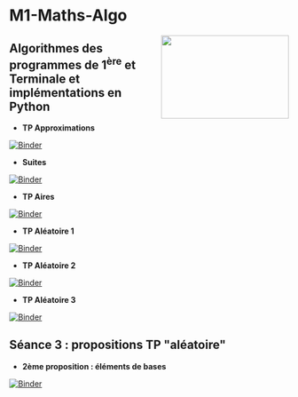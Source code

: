 # M1-Maths-Algo

<img src="https://drive.google.com/uc?id=12Wo3LubGGT4qOvYFAuLP4CyCuwjKNVuk" width="230" height="150" align = "right"/>

## **Algorithmes des programmes de 1<sup>ère</sup> et Terminale et implémentations en  Python**

* **TP Approximations** 

[![Binder](https://mybinder.org/badge_logo.svg)](https://mybinder.org/v2/gh/othoni-hub/M1-Maths-Algo/HEAD?filepath=M_1e_Tale_Approximations_numeriques.ipynb)

* **Suites**

[![Binder](https://mybinder.org/badge_logo.svg)](https://mybinder.org/v2/gh/othoni-hub/M1-Maths-Algo/HEAD?filepath=M_1e_Tale_Suites.ipynb)

* **TP Aires**

[![Binder](https://mybinder.org/badge_logo.svg)](https://mybinder.org/v2/gh/othoni-hub/M1-Maths-Algo/HEAD?filepath=M_1e_Tale_Aires.ipynb)

* **TP Aléatoire 1**

[![Binder](https://mybinder.org/badge_logo.svg)](https://mybinder.org/v2/gh/othoni-hub/M1-Maths-Algo/HEAD?filepath=M_1e_Tale_Aleatoire1.ipynb)

* **TP Aléatoire 2**

[![Binder](https://mybinder.org/badge_logo.svg)](https://mybinder.org/v2/gh/othoni-hub/M1-Maths-Algo/HEAD?filepath=M_1e_Tale_Aleatoire2.ipynb)

* **TP Aléatoire 3**

[![Binder](https://mybinder.org/badge_logo.svg)](https://mybinder.org/v2/gh/othoni-hub/M1-Maths-Algo/HEAD?filepath=M_1e_Tale_Aleatoire3.ipynb)

## Séance 3 : propositions TP "aléatoire"

* **2ème proposition : éléments de bases**

[![Binder](https://mybinder.org/badge_logo.svg)](https://mybinder.org/v2/gh/othoni-hub/M1-Maths-Algo/HEAD?filepath=M_1e_Tale_Aleatoire3.ipynb)
